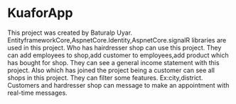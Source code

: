 # KuaforApp
This project was created by Baturalp Uyar.
EntityframeworkCore,AspnetCore.Identity,AspnetCore.signalR libraries are used in this project.
Who has hairdresser shop can use this project. They can add employees to shop,add customer to employees,add product which has bought for shop.
They can see a general income statement with this project.
Also which has joined the project being a customer can see all shops in this project. They can filter some features. Ex:city,district.
Customers and hardresser shop can message to make an appointment with real-time messages.
